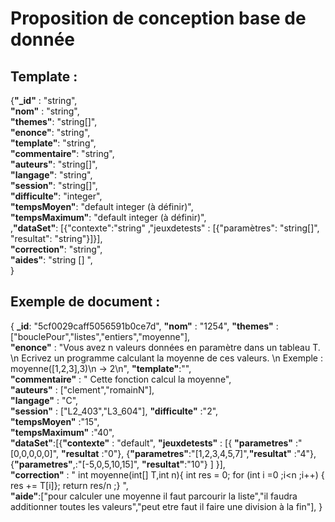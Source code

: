 
# Proposition de conception base de donnée

## Template :
{**"_id"** : "string",  
**"nom"** : "string",  
**"themes"**: "string[]",  
**"enonce"**: "string",  
**"template"**: "string",  
**"commentaire"**: "string",  
**"auteurs"**: "string[]",  
**"langage"**: "string",  
**"session"**: "string[]",  
**"difficulte"**: "integer",  
**"tempsMoyen"**: "default integer (à définir)",  
**"tempsMaximum"**: "default integer (à définir)",   
,**"dataSet"**: [{"contexte":"string" ,"jeuxdetests" : [{"paramètres": "string[]", "resultat": "string"}]}],  
**"correction"**: "string",  
**"aides"**: "string [] ",  
}  


  

## Exemple de document : 

{ **_id**: "5cf0029caff5056591b0ce7d", 
**"nom"** : "1254", 
**"themes"** : ["bouclePour","listes","entiers","moyenne"],  
**"enonce"** : "Vous avez n valeurs données en paramètre dans un tableau T. \n
Ecrivez un programme calculant la moyenne de ces valeurs. \n
Exemple : moyenne([1,2,3],3)\n
		→ 2\n",
**"template"**:"",  
**"commentaire"** : " Cette fonction calcul la moyenne",  
**"auteurs"** : ["clement","romainN"],  
**"langage"** : "C",  
**"session"** : ["L2_403","L3_604"],
**"difficulte"** :"2",  
**"tempsMoyen"** :"15",  
**"tempsMaximum"** :"40",  
**"dataSet"**:[{**"contexte"** : "default", 
		**"jeuxdetests"** : [{ **"parametres"** :"[0,0,0,0,0]", **"resultat** :"0"},
				   {**"parametres"**:"[1,2,3,4,5,7]",**"resultat"** :"4"},
				   {**"parametres"**,:"[-5,0,5,10,15]", **"resultat"**:"10"}
				   ]
		}],  
**"correction"** : " int moyenne(int[] T,int n){
			int res = 0;
			for (int i =0 ;i<n ;i++) { res += T[i]};
			return res/n ;} ",  
**"aide"**:["pour calculer une moyenne il faut parcourir la liste","il faudra additionner toutes les valeurs","peut etre faut il faire une division à la fin"],
}
